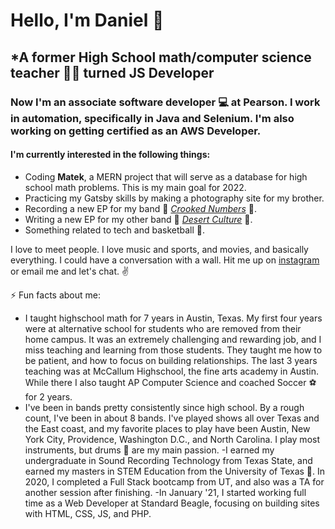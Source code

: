 # Hello, I'm Daniel :call_me_hand:
##  *A former High School math/computer science teacher :man_teacher: turned JS Developer
### Now I'm an associate software developer :computer: at Pearson. I work in automation, specifically in Java and Selenium. I'm also working on getting certified as an AWS Developer.

#### I'm currently interested in the following things:
- Coding **Matek**, a MERN project that will serve as a database for high school math problems. This is my main goal for 2022. 
- Practicing my Gatsby skills by making a photography site for my brother.
- Recording a new EP for my band :crystal_ball: [*Crooked Numbers*](https://crookednumbers.bandcamp.com/releases) :crystal_ball:. 
- Writing a new EP for my other band :cactus: [*Desert Culture*](https://desertculture.bandcamp.com/) :cactus:.
- Something related to tech and basketball :basketball:. 


I love to meet people. I love music and sports, and movies, and basically everything. I could have a conversation with a wall. Hit me up on [instagram](https://www.instagram.com/crooked_numbers/?hl=en) or email me and let's chat.  :v:

⚡ Fun facts about me:
- I taught highschool math for 7 years in Austin, Texas. My first four years were at alternative school for students who are removed from their home campus. It was an extremely challenging and rewarding job, and I miss teaching and learning from those students. They taught me how to be patient, and how to focus on building relationships. The last 3 years teaching was at McCallum Highschool, the fine arts academy in Austin. While there I also taught AP Computer Science and coached Soccer :soccer: for 2 years. 
- I've been in bands pretty consistently since high school. By a rough count, I've been in about 8 bands. I've played shows all over Texas and the East coast, and my favorite places to play have been Austin, New York City, Providence, Washington D.C., and North Carolina. I play most instruments, but drums 🥁 are my main passion. 
-I earned my undergraduate in Sound Recording Technology from Texas State, and earned my masters in STEM Education from the University of Texas 🤘. In 2020, I completed a Full Stack bootcamp from UT, and also was a TA for another session after finishing. 
-In January '21, I started working full time as a Web Developer at Standard Beagle, focusing on building sites with HTML, CSS, JS, and PHP. 

<!--
**danielalexvega/danielalexvega** is a ✨ _special_ ✨ repository because its `README.md` (this file) appears on your GitHub profile.

Here are some ideas to get you started:

- 🔭 I’m currently working on ...
- 🌱 I’m currently learning ...
- 👯 I’m looking to collaborate on ...
- 🤔 I’m looking for help with ...
- 💬 Ask me about ...
- 📫 How to reach me: ...
- 😄 Pronouns: ...
- ⚡ Fun fact: ...
-->
